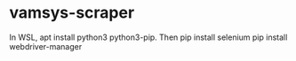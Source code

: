 # vamsys-scraper

In WSL, apt install python3 python3-pip.
Then  pip install selenium
   pip install webdriver-manager

